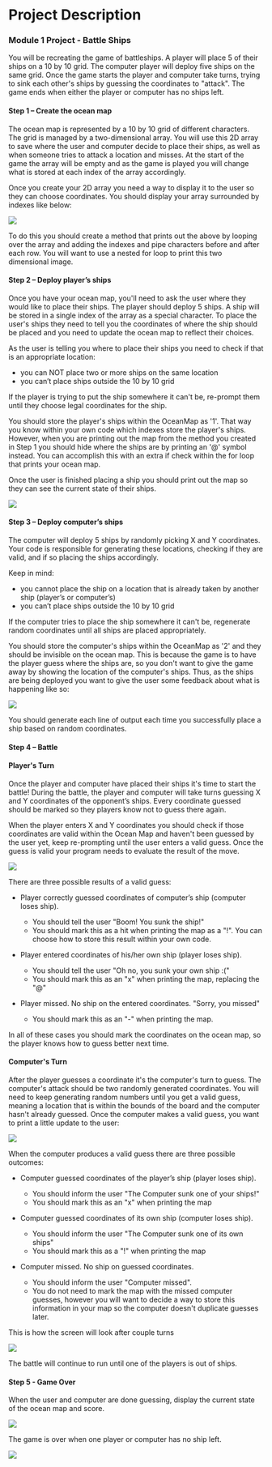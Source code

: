 # Project Description

### Module 1 Project - Battle Ships

You will be recreating the game of battleships. A player will place 5 of their ships on a 10 by 10 grid. The computer player will deploy five ships on the same grid. Once the game starts the player and computer take turns, trying to sink each other's ships by guessing the coordinates to "attack". The game ends when either the player or computer has no ships left.

#### Step 1 – Create the ocean map

The ocean map is represented by a 10 by 10 grid of different characters. The grid is managed by a two-dimensional array. You will use this 2D array to save where the user and computer decide to place their ships, as well as when someone tries to attack a location and misses. At the start of the game the array will be empty and as the game is played you will change what is stored at each index of the array accordingly.

Once you create your 2D array you need a way to display it to the user so they can choose coordinates. You should display your array surrounded by indexes like below:

![](/Images/1-initialScreen.png)

To do this you should create a method that prints out the above by looping over the array and adding the indexes and pipe characters before and after each row. You will want to use a nested for loop to print this two dimensional image.

#### Step 2 – Deploy player’s ships

Once you have your ocean map, you'll need to ask the user where they would like to place their ships. The player should deploy 5 ships. A ship will be stored in a single index of the array as a special character. To place the user's ships they need to tell you the coordinates of where the ship should be placed and you need to update the ocean map to reflect their choices.

As the user is telling you where to place their ships you need to check if that is an appropriate location:

* you can NOT place two or more ships on the same location
* you can’t place ships outside the 10 by 10 grid

If the player is trying to put the ship somewhere it can't be, re-prompt them until they choose legal coordinates for the ship.

You should store the player's ships within the OceanMap as '1'. That way you know within your own code which indexes store the player's ships. However, when you are printing out the map from the method you created in Step 1 you should hide where the ships are by printing an '@' symbol instead. You can accomplish this with an extra if check within the for loop that prints your ocean map.

Once the user is finished placing a ship you should print out the map so they can see the current state of their ships.

![](/Images/2-battleShip.png)

#### Step 3 – Deploy computer’s ships

The computer will deploy 5 ships by randomly picking X and Y coordinates. Your code is responsible for generating these locations, checking if they are valid, and if so placing the ships accordingly.

Keep in mind:

* you cannot place the ship on a location that is already taken by another ship (player’s or computer’s)
* you can’t place ships outside the 10 by 10 grid

If the computer tries to place the ship somewhere it can't be, regenerate random coordinates until all ships are placed appropriately.

You should store the computer's ships within the OceanMap as '2' and they should be invisible on the ocean map. This is because the game is to have the player guess where the ships are, so you don't want to give the game away by showing the location of the computer's ships. Thus, as the ships are being deployed you want to give the user some feedback about what is happening like so:

![](/Images/3-shipDeployed.png)

You should generate each line of output each time you successfully place a ship based on random coordinates.

#### Step 4 – Battle

#### Player's Turn

Once the player and computer have placed their ships it's time to start the battle! During the battle, the player and computer will take turns guessing X and Y coordinates of the opponent’s ships. Every coordinate guessed should be marked so they players know not to guess there again.

When the player enters X and Y coordinates you should check if those coordinates are valid within the Ocean Map and haven't been guessed by the user yet, keep re-prompting until the user enters a valid guess. Once the guess is valid your program needs to evaluate the result of the move.

![](/Images/4-enterCoordinates.png)

There are three possible results of a valid guess:

* Player correctly guessed coordinates of computer’s ship (computer loses ship).

  * You should tell the user "Boom! You sunk the ship!"
  * You should mark this as a hit when printing the map as a "!". You can choose how to store this result within your own code.
* Player entered coordinates of his/her own ship (player loses ship).

  * You should tell the user "Oh no, you sunk your own ship :("
  * You should mark this as an "x" when printing the map, replacing the "@"
* Player missed. No ship on the entered coordinates. "Sorry, you missed"

  * You should mark this as an "-" when printing the map.
 
In all of these cases you should mark the coordinates on the ocean map, so the player knows how to guess better next time.

#### Computer's Turn
After the player guesses a coordinate it's the computer's turn to guess. The computer's attack should be two randomly generated coordinates. You will need to keep generating random numbers until you get a valid guess, meaning a location that is within the bounds of the board and the computer hasn't already guessed. Once the computer makes a valid guess, you want to print a little update to the user:

![](/Images/5-computerMiss.png)

When the computer produces a valid guess there are three possible outcomes:

* Computer guessed coordinates of the player’s ship (player loses ship).

  * You should inform the user "The Computer sunk one of your ships!"
  * You should mark this as an "x" when printing the map
* Computer guessed coordinates of its own ship (computer loses ship).

  * You should inform the user "The Computer sunk one of its own ships"
  * You should mark this as a "!" when printing the map
* Computer missed. No ship on guessed coordinates.

  * You should inform the user "Computer missed".
  * You do not need to mark the map with the missed computer guesses, however you will want to decide a way to store this information in your map so the computer doesn't duplicate guesses later.

This is how the screen will look after couple turns

![](/Images/6-oceanMap.png)

The battle will continue to run until one of the players is out of ships.

#### Step 5 - Game Over

When the user and computer are done guessing, display the current state of the ocean map and score.

![](/Images/7-coupleTurns.png)

The game is over when one player or computer has no ship left.

![](/Images/8-gameOver.png)
